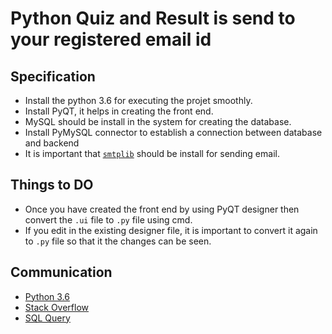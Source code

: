 # Python Quiz and Result is send to your registered email id

## Specification

- Install the python 3.6 for executing the projet smoothly.
- Install PyQT, it helps in creating the front end.
- MySQL should be install in the system for creating the database.
- Install PyMySQL connector to establish a connection between database and backend
- It is important that [`smtplib`](https://docs.python.org/3/library/smtplib.html) should be install for sending email.


## Things to DO

- Once you have created the front end by using PyQT designer then convert the `.ui` file to `.py` file using cmd.
- If you edit in the existing designer file, it is important to convert it again to `.py` file so that it the changes can be seen.


## Communication

- [Python 3.6](https://www.python.org/downloads/release/python-360/)
- [Stack Overflow](https://stackoverflow.com)
- [SQL Query](https://www.w3schools.com/sql/default.asp)
